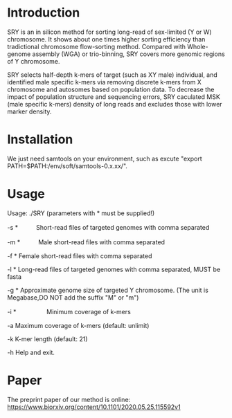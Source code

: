 # Introduction
SRY is an in silicon method for sorting long-read of sex-limited (Y or W) chromosome. It shows about one times higher
sorting efficiency than tradictional chromosome flow-sorting method. Compared with Whole-genome assembly (WGA) or trio-binning, SRY
covers more genomic regions  of Y chromosome.

SRY selects half-depth k-mers of target (such as XY male) individual, and identified male specific k-mers via removing discrete k-mers from X chromosome and autosomes based on population data. To decrease the impact of population structure and sequencing errors, SRY caculated MSK (male specific k-mers) density of long reads and excludes those with lower marker density.

# Installation
We just need samtools on your environment, such as excute "export PATH=$PATH:/env/soft/samtools-0.x.xx/".

# Usage

Usage: ./SRY (parameters with * must be supplied!)

-s <string/>*　　　Short-read files of targeted genomes with comma separated
  
-m <string/>*　　　Male short-read files with comma separated
  
-f <string/>*			Female short-read files with comma separated
  
-l <string/>*			Long-read files of targeted genomes with comma separated, MUST be fasta
  
-g <number/>*			Approximate genome size of targeted Y chromosome. (The unit is Megabase,DO NOT add the suffix "M" or "m")
  
-i <int/>*　　　　　Minimum coverage of k-mers
  
-a <int/>					Maximum coverage of k-mers (default: unlimit)
  
-k <int/>					K-mer length (default: 21)
  
-h								Help and exit.

# Paper

The preprint paper of our method is online: https://www.biorxiv.org/content/10.1101/2020.05.25.115592v1
